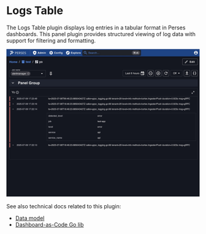 # Logs Table

The Logs Table plugin displays log entries in a tabular format in Perses dashboards. This panel plugin provides structured viewing of log data with support for filtering and formatting.

![img.png](https://github.com/perses/website/blob/main/docs/assets/images/blog/v052/logtable-panel.jpg?raw=true)

See also technical docs related to this plugin:

- [Data model](./model.md)
- [Dashboard-as-Code Go lib](./go-sdk.md)
